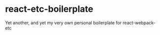 # react-etc-boilerplate
Yet another, and yet my very own personal boilerplate for react-webpack-etc 

